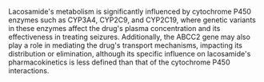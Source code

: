 Lacosamide's metabolism is significantly influenced by cytochrome P450 enzymes such as CYP3A4, CYP2C9, and CYP2C19, where genetic variants in these enzymes affect the drug's plasma concentration and its effectiveness in treating seizures. Additionally, the ABCC2 gene may also play a role in mediating the drug's transport mechanisms, impacting its distribution or elimination, although its specific influence on lacosamide's pharmacokinetics is less defined than that of the cytochrome P450 interactions.